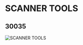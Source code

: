 # SCANNER TOOLS
## 30035
![SCANNER TOOLS](https://lc-www-live-s.legocdn.com/media/bricks/5/2/3003501.jpg)